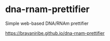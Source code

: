 # dna-rnam-prettifier

Simple web-based DNA/RNAm prettifier 

https://brayaniribe.github.io/dna-rnam-prettifier


